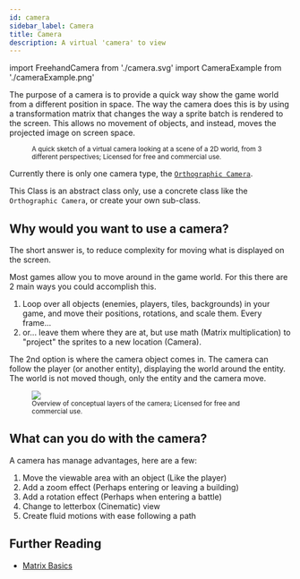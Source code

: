 ```yaml
---
id: camera
sidebar_label: Camera
title: Camera
description: A virtual 'camera' to view 
---
```


import FreehandCamera from './camera.svg'
import CameraExample from './cameraExample.png'

The purpose of a camera is to provide a quick way show the game world from a different position in space.  The way the camera does this is by using a transformation matrix that changes the way a sprite batch is rendered to the screen.  This allows no movement of objects, and instead, moves the projected image on screen space.

<figure>
    <FreehandCamera />
    <figcaption>
        <small>
            A quick sketch of a virtual camera looking at a scene of a 2D world, from 3 different perspectives; Licensed for free and commercial use.
        </small>
    </figcaption>
</figure>

Currently there is only one camera type, the [`Orthographic Camera`](/docs/features/camera/orthographic-camera/). 

This Class is an abstract class only, use a concrete class like the `Orthographic Camera`, or create your own sub-class.

## Why would you want to use a camera?

The short answer is, to reduce complexity for moving what is displayed on the screen.  

Most games allow you to move around in the game world.  For this there are 2 main ways you could accomplish this.
1. Loop over all objects (enemies, players, tiles, backgrounds) in your game, and move their positions, rotations, and scale them.  Every frame...
1. or... leave them where they are at, but use math (Matrix multiplication) to "project" the sprites to a new location (Camera).

The 2nd option is where the camera object comes in.  The camera can follow the player (or another entity), displaying the world around the entity. The world is not moved though, only the entity and the camera move.

<figure>
    <img src={CameraExample} style={{width: '100%'}}/>
    <figcaption>
        <small>
            Overview of conceptual layers of the camera; Licensed for free and commercial use.
        </small>
    </figcaption>
</figure>

## What can you do with the camera?

A camera has manage advantages, here are a few:
1. Move the viewable area with an object (Like the player)
1. Add a zoom effect (Perhaps entering or leaving a building)
1. Add a rotation effect (Perhaps when entering a battle)
1. Change to letterbox (Cinematic) view
1. Create fluid motions with ease following a path

## Further Reading

 - [Matrix Basics](https://stevehazen.wordpress.com/2010/02/15/matrix-basics-how-to-step-away-from-storing-an-orientation-as-3-angles/)
